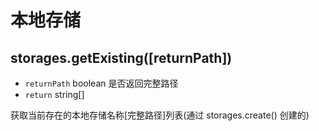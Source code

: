 # 本地存储

## storages.getExisting([returnPath])

-   `returnPath` boolean 是否返回完整路径
-   `return` string[]

获取当前存在的本地存储名称[完整路径]列表(通过 storages.create() 创建的)
